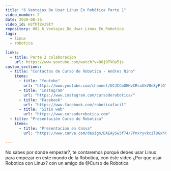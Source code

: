 ```yaml
---
title: "6 Ventajas De Usar Linux En Robótica Parte 1"
video_number: 2
date: 2020-08-26
video_id: H2fhTZvz9IY
repository: 002_6_Ventajas_De_Usar_Linux_En_Robotica
tags:
  - linux
  - robotica

links:
  - title: Parte 2 colaboracion
    url: https://www.youtube.com/watch?v=8Oj9TVOy5js
custom_sections:
  - title: "Contactos de Curso de Robotica - Andres Nino"
    items:
      - title: "Youtube"
        url: "https://www.youtube.com/channel/UCJCCmOEHvCRsoUkV0e8yPlQ"
      - title: "Instagram"
        url: "https://www.instagram.com/cursoderobotica/"
      - title: "Facebook"
        url: "https://www.facebook.com/roboticafacil"
      - title: "Sitio web"
        url: "https://www.cursoderobotica.com"
  - title: "Presentación Curso de Robotica"
    items:
      - title: "Presentacion en Canva"
        url: "https://www.canva.com/design/DAEAySw3f74/7Pnxryvkcil8GxhN15Mn9Q/view?utm_content=DAEAySw3f7"

---
```


No sabes por donde empezar?, te contaremos porqué debes usar Linux para empezar en este mundo de la Robotica, con éste video ¿Por que usar Robotica con Linux? con un amigo de  @Curso de Robotica  
